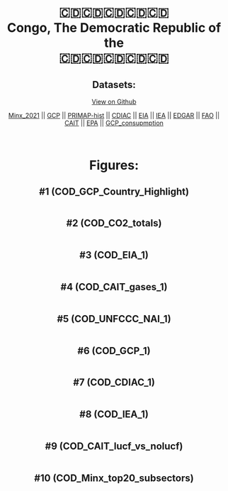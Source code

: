 
<center>
<h1 align="center">
🇨🇩🇨🇩🇨🇩🇨🇩🇨🇩
<br>
Congo, The Democratic Republic of the
<br>
🇨🇩🇨🇩🇨🇩🇨🇩🇨🇩
</h1>
<h2>Datasets:</h2>
<p><a href="https://github.com/dquintani/GreenhouseData/tree/master/country_data/COD_Congo, The Democratic Republic of the/data">View on Github</a>
<br></p><p><a href="data/COD_Minx_2021.csv">Minx_2021</a> || <a href="data/COD_GCP.csv">GCP</a> || <a href="data/COD_PRIMAP-hist.csv">PRIMAP-hist</a> || <a href="data/COD_CDIAC.csv">CDIAC</a> || <a href="data/COD_EIA.csv">EIA</a> || <a href="data/COD_IEA.csv">IEA</a> || <a href="data/COD_EDGAR.csv">EDGAR</a> || <a href="data/COD_FAO.csv">FAO</a> || <a href="data/COD_CAIT.csv">CAIT</a> || <a href="data/COD_EPA.csv">EPA</a> || <a href="data/COD_GCP_consupmption.csv">GCP_consupmption</a></p><p><br></p>
<h1>Figures:</h1><h2>#1 (COD_GCP_Country_Highlight)</h2>
<p><img alt="" src="figures/COD_GCP_Country_Highlight.png" /></p><h2>#2 (COD_CO2_totals)</h2>
<p><img alt="" src="figures/COD_CO2_totals.png" /></p><h2>#3 (COD_EIA_1)</h2>
<p><img alt="" src="figures/COD_EIA_1.png" /></p><h2>#4 (COD_CAIT_gases_1)</h2>
<p><img alt="" src="figures/COD_CAIT_gases_1.png" /></p><h2>#5 (COD_UNFCCC_NAI_1)</h2>
<p><img alt="" src="figures/COD_UNFCCC_NAI_1.png" /></p><h2>#6 (COD_GCP_1)</h2>
<p><img alt="" src="figures/COD_GCP_1.png" /></p><h2>#7 (COD_CDIAC_1)</h2>
<p><img alt="" src="figures/COD_CDIAC_1.png" /></p><h2>#8 (COD_IEA_1)</h2>
<p><img alt="" src="figures/COD_IEA_1.png" /></p><h2>#9 (COD_CAIT_lucf_vs_nolucf)</h2>
<p><img alt="" src="figures/COD_CAIT_lucf_vs_nolucf.png" /></p><h2>#10 (COD_Minx_top20_subsectors)</h2>
<p><img alt="" src="figures/COD_Minx_top20_subsectors.png" /></p>